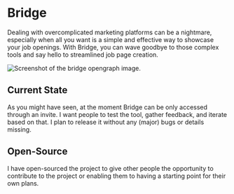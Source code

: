 # Bridge

Dealing with overcomplicated marketing platforms can be a nightmare, especially when all you want is a simple and effective way to showcase your job openings. With Bridge, you can wave goodbye to those complex tools and say hello to streamlined job page creation.

![Screenshot of the bridge opengraph image.](https://bridge.supply/images/bridge_opengraph.jpg)

## Current State
As you might have seen, at the moment Bridge can be only accessed through an invite. I want people to test the tool, gather feedback, and iterate based on that. I plan to release it without any (major) bugs or details missing.

## Open-Source
I have open-sourced the project to give other people the opportunity to contribute to the project or enabling them to having a starting point for their own plans.
